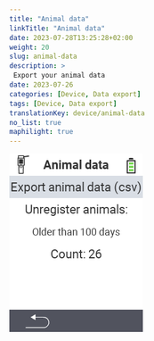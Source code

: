 ```yaml
---
title: "Animal data"
linkTitle: "Animal data"
date: 2023-07-28T13:25:28+02:00
weight: 20
slug: animal-data
description: >
 Export your animal data
date: 2023-07-26
categories: [Device, Data export]
tags: [Device, Data export]
translationKey: device/animal-data
no_list: true
maphilight: true
---
```

<img src="animal-data.png" alt="VitalControl Data management" title="Data management" usemap="#workmap" class="maphilight" />

<map name="workmap">
  <area shape="rect" coords="2,40,238,80" alt="Export animal data (csv)" title="Export your animal data&#10;Mouse click: open documentation" href="/en/docs/data-export/usb-drive/">

  <area shape="rect" coords="2,80,238,200" alt="Unregister animals" title="Specify the age from which animals should be deregistered&#10;Mouse click: open documentation" href="/en/docs/device/data-management/animal-data/unregister-animal/">

  <area shape="rect" coords="2,282,120,319" alt="Back" title="All information and instructions for exporting animal data can be found here&#10;Mouse click: open documentation" href="/en/docs/device/data-management/">
</map>
